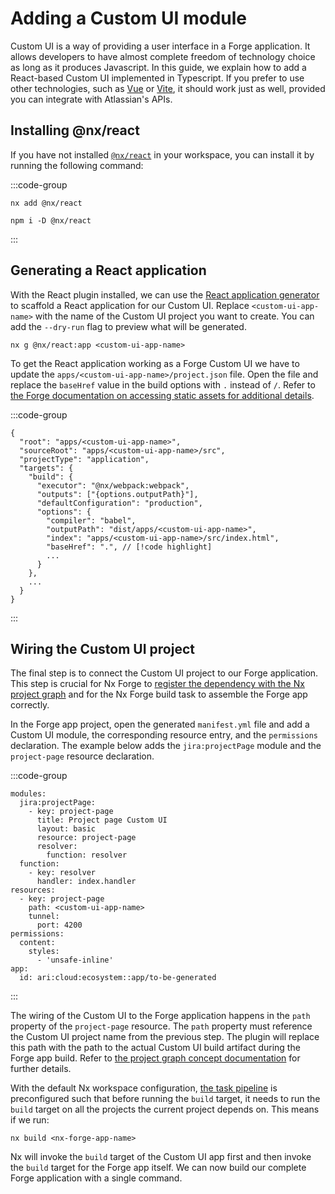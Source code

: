 # Adding a Custom UI module

Custom UI is a way of providing a user interface in a Forge application. It allows developers to have almost complete freedom of technology choice as long as it produces Javascript. In this guide, we explain how to add a React-based Custom UI implemented in Typescript. If you prefer to use other technologies, such as [Vue](https://nx.dev/nx-api/vue/documents/overview) or [Vite](https://nx.dev/nx-api/vite/documents/overview), it should work just as well, provided you can integrate with Atlassian's APIs.

## Installing @nx/react

If you have not installed [`@nx/react`](https://nx.dev/nx-api/react/documents/overview) in your workspace, you can install it by running the following command:

:::code-group
```shell[Nx 18+]
nx add @nx/react
```

```shell[Nx <18]
npm i -D @nx/react
```
:::

## Generating a React application

With the React plugin installed, we can use the [React application generator](https://nx.dev/nx-api/react/generators/application) to scaffold a React application for our Custom UI. Replace `<custom-ui-app-name>` with the name of the Custom UI project you want to create. You can add the `--dry-run` flag to preview what will be generated.

```shell
nx g @nx/react:app <custom-ui-app-name>
```

To get the React application working as a Forge Custom UI we have to update the `apps/<custom-ui-app-name>/project.json` file. Open the file and replace the `baseHref` value in the build options with `.` instead of `/`. Refer to [the Forge documentation on accessing static assets for additional details](https://developer.atlassian.com/platform/forge/custom-ui/#accessing-static-assets).

:::code-group
```json[project.json]:line-numbers
{
  "root": "apps/<custom-ui-app-name>",
  "sourceRoot": "apps/<custom-ui-app-name>/src",
  "projectType": "application",
  "targets": {
    "build": {
      "executor": "@nx/webpack:webpack",
      "outputs": ["{options.outputPath}"],
      "defaultConfiguration": "production",
      "options": {
        "compiler": "babel",
        "outputPath": "dist/apps/<custom-ui-app-name>",
        "index": "apps/<custom-ui-app-name>/src/index.html",
        "baseHref": ".", // [!code highlight]
        ...
      }
    },
    ...
  }
}
```
:::

## Wiring the Custom UI project

The final step is to connect the Custom UI project to our Forge application. This step is crucial for Nx Forge to [register the dependency with the Nx project graph](../concepts/project-graph) and for the Nx Forge build task to assemble the Forge app correctly.

In the Forge app project, open the generated `manifest.yml` file and add a Custom UI module, the corresponding resource entry, and the `permissions` declaration. The example below adds the `jira:projectPage` module and the `project-page` resource declaration.

:::code-group
```yaml{2-8,12-20}[manifest.yml]:line-numbers
modules:
  jira:projectPage:
    - key: project-page
      title: Project page Custom UI
      layout: basic
      resource: project-page
      resolver:
        function: resolver  
  function:
    - key: resolver
      handler: index.handler
resources:
  - key: project-page
    path: <custom-ui-app-name>
    tunnel:
      port: 4200
permissions:
  content:
    styles:
      - 'unsafe-inline'
app:
  id: ari:cloud:ecosystem::app/to-be-generated
```
:::

The wiring of the Custom UI to the Forge application happens in the `path` property of the `project-page` resource. The `path` property must reference the Custom UI project name from the previous step. The plugin will replace this path with the path to the actual Custom UI build artifact during the Forge app build. Refer to [the project graph concept documentation](../concepts/project-graph) for further details.

With the default Nx workspace configuration, [the task pipeline](https://nx.dev/features/run-tasks#defining-a-task-pipeline) is preconfigured such that before running the `build` target, it needs to run the `build` target on all the projects the current project depends on. This means if we run:

```shell
nx build <nx-forge-app-name>
```

Nx will invoke the `build` target of the Custom UI app first and then invoke the `build` target for the Forge app itself. We can now build our complete Forge application with a single command.

